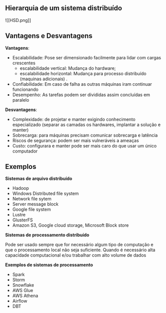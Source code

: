 
## Hierarquia de um sistema distribuído 
![[HSD.png]]

## Vantagens e Desvantagens 

**Vantagens**:

- Escalabilidade: Pose ser dimensionado facilmente para lidar com cargas crescentes 
	- escalabilidade vertical: Mudança do hardware;
	- escalabilidade horizontal: Mudança para processo distribuído (maquinas adicionais) .
- Confiabilidade: Em caso de falha as outras máquinas iram continuar funcionando 
- Desempenho: As tarefas podem ser divididas assim concluídas em paralelo 

**Desvantagens**:

- Complexidade: de projetar e manter exigindo conhecimento especializado (separar as camadas os hardwares, implantar a solução e manter)
 - Sobrecarga: para máquinas precisam comunicar sobrecarga e latência 
 - Riscos de segurança: podem ser mais vulneráveis a ameaças
 - Custo: configurara e manter pode ser mais caro do que usar um único computador
## Exemplos
**Sistemas de arquivo distribuído**
- Hadoop
- Windows Distributed file system
- Network file sytem
- Server message block
- Google file system
- Lustre
- GlusterFS
- Amazon S3, Google cloud storage, Microsoft Block store

**Sistemas de processamento distribuído**

Pode ser usado sempre que for necessário algum tipo de computação e que o processamento local não seja suficiente. Quando é necessário alta capacidade computacional e/ou trabalhar com alto volume de dados

**Exemplos de sistemas de processamento**
- Spark
- Storm
- Snowflake
- AWS Glue
- AWS Athena
- Airflow
- DBT

